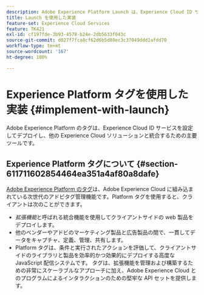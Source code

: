 ```yaml
---
description: Adobe Experience Platform Launch は、Experience Cloud ID サービスを設定してデプロイし、他の Experience Cloud ソリューションと統合するための主要ツールです。
title: Launch を使用した実装
feature-set: Experience Cloud Services
feature: TK421
exl-id: cf197fde-3b93-4578-b24e-2db5633f043c
source-git-commit: d027f7fca8cf62d6b5d80ec3c37049ddd1afdd70
workflow-type: tm+mt
source-wordcount: '167'
ht-degree: 100%

---
```


# Experience Platform タグを使用した実装 {#implement-with-launch}

Adobe Experience Platform のタグは、Experience Cloud ID サービスを設定してデプロイし、他の Experience Cloud ソリューションと統合するための主要ツールです。

## Experience Platform タグについて {#section-611711602854464ea351a4af80a8dafe}

[Adobe Experience Platform のタグ](https://experienceleague.adobe.com/docs/experience-platform/tags/home.html?lang=ja)は、Adobe Experience Cloud に組み込まれている次世代のアドビタグ管理機能です。Platform タグを使用すると、クライアントは次のことができます。

* _拡張機能_&#x200B;と呼ばれる統合機能を使用してクライアントサイドの web 製品をデプロイします。
* 他のベンダーやアドビのマーケティング製品と広告製品の間で、一貫してデータをキャプチャ、定義、管理、共有します。
* Platform タグは、条件と実行されたアクションを評価して、クライアントサイドのライブラリと製品を効率的かつ効果的にデプロイする高度な JavaScript 配信システムです。 タグは、拡張機能を管理および構築するための非常にスケーラブルなアプローチに加え、Adobe Experience Cloud とのプログラムによるインタラクションのための堅牢な API セットを提供します。
